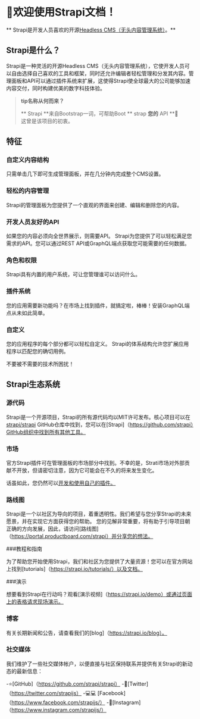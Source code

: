 # 🚀欢迎使用Strapi文档！

** Strapi是开发人员喜欢的开源[Headless CMS（无头内容管理系统）](https://strapi.io)。**

## Strapi是什么？

Strapi是一种灵活的开源Headless CMS（无头内容管理系统），它使开发人员可以自由选择自己喜欢的工具和框架，同时还允许编辑者轻松管理和分发其内容。管理面板和API可以通过插件系统来扩展，这使得Strapi使全球最大的公司能够加速内容交付，同时构建优美的数字科技体验。

> **tip名称从何而来？**
>
> ** Strapi **来自Bootstrap一词，可帮助Boot ** strap **您的** API **🎉<br>
> 这曾是该项目的初衷。


## 特征

### 自定义内容结构

只需单击几下即可生成管理面板，并在几分钟内完成整个CMS设置。

### 轻松的内容管理

Strapi的管理面板为您提供了一个直观的界面来创建、编辑和删除您的内容。

### 开发人员友好的API

如果您的内容必须向全世界展示，则需要API。 Strapi为您提供了可以轻松满足您需求的API。您可以通过REST API或GraphQL端点获取您可能需要的任何数据。

### 角色和权限

Strapi具有内置的用户系统，可让您管理谁可以访问什么。

### 插件系统

您的应用需要新功能吗？在市场上找到插件，就搞定啦，棒棒！安装GraphQL端点从未如此简单。

### 自定义

您的应用程序的每个部分都可以轻松自定义。 Strapi的体系结构允许您扩展应用程序以匹配您的确切用例。

不要被不需要的技术所困扰！

## Strapi生态系统

### 源代码

Strapi是一个开源项目，Strapi的所有源代码均以MIT许可发布。核心项目可以在[strapi/strapi](https://github.com/strapi/strapi) GitHub仓库中找到，您可以在[Strapi]（https://github.com/strapi）GitHub组织中找到所有其他工具。

### 市场

官方Strapi插件可在管理面板的市场部分中找到。不幸的是，Strati市场对外部贡献不开放，但请密切注意，因为它可能会在不久的将来发生变化。

话虽如此，您仍然可以[开发和使用自己的插件。](../plugin-development/quick-start.md)

### 路线图

Strapi是一个以社区为导向的项目，着重透明性。我们希望与您分享Strapi的未来愿景，并在实现它方面获得您的帮助。
您的见解非常重要，将有助于引导项目朝正确的方向发展，因此，请访问[路线图]（https://portal.productboard.com/strapi）并分享您的想法。

###教程和指南

为了帮助您开始使用Strapi，我们和社区为您提供了大量资源！您可以在官方网站上找到[tutorials]（https://strapi.io/tutorials/）以及文档。

###演示

想要看到Strapi在行动吗？观看[演示视频]（https://strapi.io/demo）或通过页面上的表格请求现场演示。

### 博客

有关长期新闻和公告，请查看我们的[blog]（https://strapi.io/blog）。

### 社交媒体

我们维护了一些社交媒体帐户，以便直接与社区保持联系并提供有关Strapi的新动态的最新信息：

-⭐️[GitHub]（https://github.com/strapi/strapi）
-🐧[Twitter]（https://twitter.com/strapijs）
-💻‍💻 [Facebook]（https://www.facebook.com/strapijs/）
-📸[Instagram]（https://www.instagram.com/strapijs/）